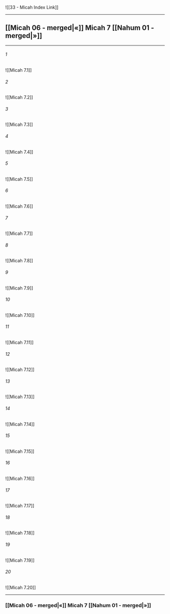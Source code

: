 ![[33 - Micah Index Link]]

---
##  [[Micah 06 - merged|«]] Micah 7 [[Nahum 01 - merged|»]]

---

###### 1
![[Micah 7.1]] 

###### 2
![[Micah 7.2]] 

###### 3
![[Micah 7.3]] 

###### 4
![[Micah 7.4]]

###### 5 
![[Micah 7.5]] 

###### 6
![[Micah 7.6]] 

###### 7
![[Micah 7.7]] 

###### 8
![[Micah 7.8]] 

###### 9
![[Micah 7.9]] 

###### 10
![[Micah 7.10]] 

###### 11
![[Micah 7.11]] 

###### 12
![[Micah 7.12]]

###### 13
![[Micah 7.13]] 

###### 14
![[Micah 7.14]] 

###### 15
![[Micah 7.15]]

###### 16
![[Micah 7.16]] 

###### 17
![[Micah 7.17]]

###### 18
![[Micah 7.18]] 

###### 19
![[Micah 7.19]] 

###### 20
![[Micah 7.20]]


---
###  [[Micah 06 - merged|«]] Micah 7 [[Nahum 01 - merged|»]]